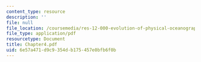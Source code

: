 ```yaml
---
content_type: resource
description: ''
file: null
file_location: /coursemedia/res-12-000-evolution-of-physical-oceanography-spring-2007/6e57a471d9c9354db175457e0bfb6f0b_Chapter4.pdf
file_type: application/pdf
resourcetype: Document
title: Chapter4.pdf
uid: 6e57a471-d9c9-354d-b175-457e0bfb6f0b
---
```

